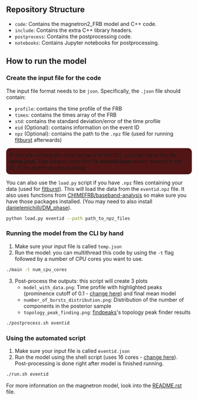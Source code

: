 ## Repository Structure
- `code`: Contains the magnetron2_FRB model and C++ code.
- `include`: Contains the extra C++ library headers.
- `postprocess`: Contains the postprocessing code.
- `notebooks`: Contains Jupyter notebooks for postprocessing.

## How to run the model
### Create the input file for the code
The input file format needs to be `json`. Specifically, the `.json` file should contain:
- `profile`: contains the time profile of the FRB
- `times`: contains the times array of the FRB
- `std`: contains the standard deviation/error of the time profile
- `eid` (Optional): contains information on the event ID
- `npz` (Optional): contains the path to the `.npz` file (used for running [fitburst](https://github.com/CHIMEFRB/fitburst) afterwards)

<div style="padding: 2%; width: calc(100%-2*2%); background: #521515ff; border-radius: 10px;">
If you are running the code by hand in the CLI, you can name the file <b>temp.json</b>. Else please name the file <b>eventid.json</b> where eventid is the ID of the event you are loading.
</div>

You can also use the `load.py` script if you have `.npz` files containing your data (used for [fitburst](https://github.com/CHIMEFRB/fitburst)). This will load the data from the `eventid.npz` file. It also uses functions from [CHIMEFRB/baseband-analysis](https://github.com/CHIMEFRB/baseband-analysis) so make sure you have those packages installed. (You may need to also install [danielemichilli/DM_phase](https://github.com/danielemichilli/DM_phase)).
``` bash
python load.py eventid --path path_to_npz_files
```

### Running the model from the CLI by hand
1. Make sure your input file is called `temp.json`
2. Run the model: you can multithread this code by using the `-t` flag followed by a number of CPU cores you want to use.
``` bash
./main -t num_cpu_cores
```
3. Post-process the outputs: this script will create 3 plots
    - `model_with_data.png`: Time profile with highlighted peaks (prominence cutoff of 0.1 - [change here](https://github.com/Chujo58/magnetron2_FRB/blob/4388fe999644ffa70ef3cb9c88b3b88d88520f34/postprocess/postprocess.py#L106)) and final mean model
    - `number_of_bursts_distribution.png`: Distribution of the number of components in the posterior sample
    - `topology_peak_finding.png`: [findpeaks](https://erdogant.github.io/findpeaks/pages/html/index.html)'s topology peak finder results
``` bash
./postprocess.sh eventid
```

### Using the automated script
1. Make sure your input file is called `eventid.json`
2. Run the model using the shell script (uses 16 cores - [change here](https://github.com/Chujo58/magnetron2_FRB/blob/4388fe999644ffa70ef3cb9c88b3b88d88520f34/code/run.sh#L53)). Post-processing is done right after model is finished running.
``` bash
./run.sh eventid
```

For more information on the magnetron model, look into the [README.rst](https://github.com/Chujo58/magnetron2_FRB/blob/main/README.rst) file.